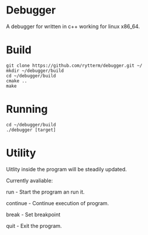 # Debugger

A debugger for written in c++ working for linux x86_64.

# Build
```
git clone https://github.com/rytterm/debugger.git ~/
mkdir ~/debugger/build
cd ~/debugger/build
cmake ..
make
```
# Running

```
cd ~/debugger/build
./debugger [target]
```
# Utility

Uitlity inside the program will be steadily updated.

Currently avaliable:

run       - Start the program an run it.

continue  - Continue execution of program.

break     - Set breakpoint

quit      - Exit the program.

